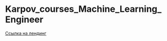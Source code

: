 # Karpov_courses_Machine_Learning_Engineer
[Ссылка на лендинг](https://karpov.courses/ml-start_gl=1*uvd9ou*_ga*MzY2NDMwNTEzLjE3NDAyMTM0NDE.*_ga_DZP7KEXCQQ*czE3NDg3Nzc5NTckbzg0JGcxJHQxNzQ4Nzc4NjQ5JGo1NiRsMCRoMA..)
